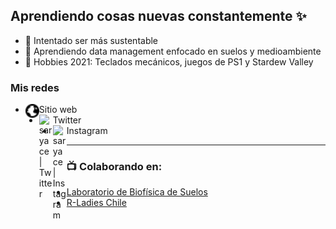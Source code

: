 ## Aprendiendo cosas nuevas constantemente ✨

-   🌱 Intentado ser más sustentable
-   🌱 Aprendiendo data management enfocado en suelos y medioambiente
-   🌱 Hobbies 2021: Teclados mecánicos, juegos de PS1 y Stardew Valley

### Mis redes

-   Sitio web
    [<img align="left" alt="saryace.github.io" width="22px" src="https://raw.githubusercontent.com/iconic/open-iconic/master/svg/globe.svg" />](saryace.github.io)
-   Twitter
    [<img align="left" alt="saryace | Twitter" width="22px" src="https://cdn.jsdelivr.net/npm/simple-icons@v3/icons/twitter.svg" />](https://twitter.com/saryace)
-   Instagram
    [<img align="left" alt="saryace | Instagram" width="22px" src="https://cdn.jsdelivr.net/npm/simple-icons@v3/icons/instagram.svg" />](https://instagram.com/saryace)

------------------------------------------------------------------------

### 📺 Colaborando en:

-   [Laboratorio de Biofísica de
    Suelos](https://www.youtube.com/channel/UCtpWXCy2NDEWpdeGLoyHmBg)
-   [R-Ladies Chile](https://vimeo.com/rladieschile)
